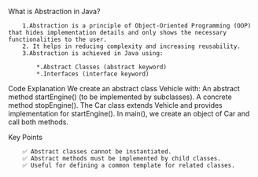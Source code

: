 What is Abstraction in Java?

        1.Abstraction is a principle of Object-Oriented Programming (OOP) that hides implementation details and only shows the necessary functionalities to the user.
        2. It helps in reducing complexity and increasing reusability.
        3.Abstraction is achieved in Java using:

            *.Abstract Classes (abstract keyword)
            *.Interfaces (interface keyword)
Code Explanation
        We create an abstract class Vehicle with:
        An abstract method startEngine() (to be implemented by subclasses).
        A concrete method stopEngine().
        The Car class extends Vehicle and provides implementation for startEngine().
        In main(), we create an object of Car and call both methods.
        
Key Points

        ✅ Abstract classes cannot be instantiated.
        ✅ Abstract methods must be implemented by child classes.
        ✅ Useful for defining a common template for related classes.